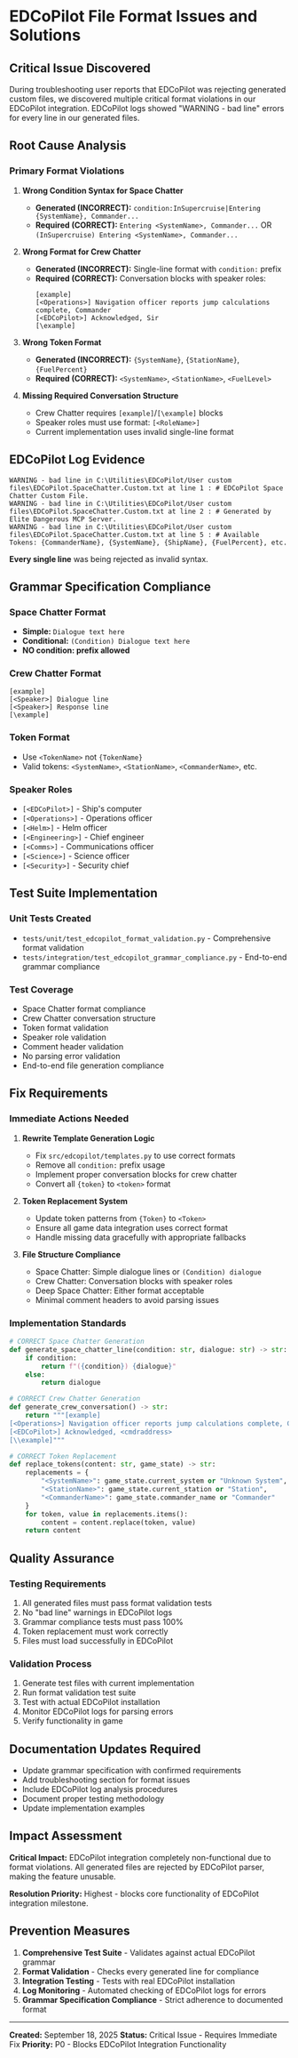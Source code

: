 # EDCoPilot File Format Issues and Solutions

## **Critical Issue Discovered**

During troubleshooting user reports that EDCoPilot was rejecting generated custom files, we discovered multiple critical format violations in our EDCoPilot integration. EDCoPilot logs showed "WARNING - bad line" errors for every line in our generated files.

## **Root Cause Analysis**

### **Primary Format Violations**

1. **Wrong Condition Syntax for Space Chatter**
   - **Generated (INCORRECT):** `condition:InSupercruise|Entering {SystemName}, Commander...`
   - **Required (CORRECT):** `Entering <SystemName>, Commander...` OR `(InSupercruise) Entering <SystemName>, Commander...`

2. **Wrong Format for Crew Chatter**
   - **Generated (INCORRECT):** Single-line format with `condition:` prefix
   - **Required (CORRECT):** Conversation blocks with speaker roles:
     ```
     [example]
     [<Operations>] Navigation officer reports jump calculations complete, Commander
     [<EDCoPilot>] Acknowledged, Sir
     [\example]
     ```

3. **Wrong Token Format**
   - **Generated (INCORRECT):** `{SystemName}`, `{StationName}`, `{FuelPercent}`
   - **Required (CORRECT):** `<SystemName>`, `<StationName>`, `<FuelLevel>`

4. **Missing Required Conversation Structure**
   - Crew Chatter requires `[example]`/`[\example]` blocks
   - Speaker roles must use format: `[<RoleName>]`
   - Current implementation uses invalid single-line format

## **EDCoPilot Log Evidence**

```
WARNING - bad line in C:\Utilities\EDCoPilot/User custom files\EDCoPilot.SpaceChatter.Custom.txt at line 1 : # EDCoPilot Space Chatter Custom File.
WARNING - bad line in C:\Utilities\EDCoPilot/User custom files\EDCoPilot.SpaceChatter.Custom.txt at line 2 : # Generated by Elite Dangerous MCP Server.
WARNING - bad line in C:\Utilities\EDCoPilot/User custom files\EDCoPilot.SpaceChatter.Custom.txt at line 5 : # Available Tokens: {CommanderName}, {SystemName}, {ShipName}, {FuelPercent}, etc.
```

**Every single line** was being rejected as invalid syntax.

## **Grammar Specification Compliance**

### **Space Chatter Format**
- **Simple:** `Dialogue text here`
- **Conditional:** `(Condition) Dialogue text here`
- **NO condition: prefix allowed**

### **Crew Chatter Format**
```
[example]
[<Speaker>] Dialogue line
[<Speaker>] Response line
[\example]
```

### **Token Format**
- Use `<TokenName>` not `{TokenName}`
- Valid tokens: `<SystemName>`, `<StationName>`, `<CommanderName>`, etc.

### **Speaker Roles**
- `[<EDCoPilot>]` - Ship's computer
- `[<Operations>]` - Operations officer
- `[<Helm>]` - Helm officer
- `[<Engineering>]` - Chief engineer
- `[<Comms>]` - Communications officer
- `[<Science>]` - Science officer
- `[<Security>]` - Security chief

## **Test Suite Implementation**

### **Unit Tests Created**
- `tests/unit/test_edcopilot_format_validation.py` - Comprehensive format validation
- `tests/integration/test_edcopilot_grammar_compliance.py` - End-to-end grammar compliance

### **Test Coverage**
- Space Chatter format compliance
- Crew Chatter conversation structure
- Token format validation
- Speaker role validation
- Comment header validation
- No parsing error validation
- End-to-end file generation compliance

## **Fix Requirements**

### **Immediate Actions Needed**

1. **Rewrite Template Generation Logic**
   - Fix `src/edcopilot/templates.py` to use correct formats
   - Remove all `condition:` prefix usage
   - Implement proper conversation blocks for crew chatter
   - Convert all `{token}` to `<token>` format

2. **Token Replacement System**
   - Update token patterns from `{Token}` to `<Token>`
   - Ensure all game data integration uses correct format
   - Handle missing data gracefully with appropriate fallbacks

3. **File Structure Compliance**
   - Space Chatter: Simple dialogue lines or `(Condition) dialogue`
   - Crew Chatter: Conversation blocks with speaker roles
   - Deep Space Chatter: Either format acceptable
   - Minimal comment headers to avoid parsing issues

### **Implementation Standards**

```python
# CORRECT Space Chatter Generation
def generate_space_chatter_line(condition: str, dialogue: str) -> str:
    if condition:
        return f"({condition}) {dialogue}"
    else:
        return dialogue

# CORRECT Crew Chatter Generation
def generate_crew_conversation() -> str:
    return """[example]
[<Operations>] Navigation officer reports jump calculations complete, Commander
[<EDCoPilot>] Acknowledged, <cmdraddress>
[\\example]"""

# CORRECT Token Replacement
def replace_tokens(content: str, game_state) -> str:
    replacements = {
        "<SystemName>": game_state.current_system or "Unknown System",
        "<StationName>": game_state.current_station or "Station",
        "<CommanderName>": game_state.commander_name or "Commander"
    }
    for token, value in replacements.items():
        content = content.replace(token, value)
    return content
```

## **Quality Assurance**

### **Testing Requirements**
1. All generated files must pass format validation tests
2. No "bad line" warnings in EDCoPilot logs
3. Grammar compliance tests must pass 100%
4. Token replacement must work correctly
5. Files must load successfully in EDCoPilot

### **Validation Process**
1. Generate test files with current implementation
2. Run format validation test suite
3. Test with actual EDCoPilot installation
4. Monitor EDCoPilot logs for parsing errors
5. Verify functionality in game

## **Documentation Updates Required**

- Update grammar specification with confirmed requirements
- Add troubleshooting section for format issues
- Include EDCoPilot log analysis procedures
- Document proper testing methodology
- Update implementation examples

## **Impact Assessment**

**Critical Impact:** EDCoPilot integration completely non-functional due to format violations. All generated files are rejected by EDCoPilot parser, making the feature unusable.

**Resolution Priority:** Highest - blocks core functionality of EDCoPilot integration milestone.

## **Prevention Measures**

1. **Comprehensive Test Suite** - Validates against actual EDCoPilot grammar
2. **Format Validation** - Checks every generated line for compliance
3. **Integration Testing** - Tests with real EDCoPilot installation
4. **Log Monitoring** - Automated checking of EDCoPilot logs for errors
5. **Grammar Specification Compliance** - Strict adherence to documented format

---

**Created:** September 18, 2025
**Status:** Critical Issue - Requires Immediate Fix
**Priority:** P0 - Blocks EDCoPilot Integration Functionality
